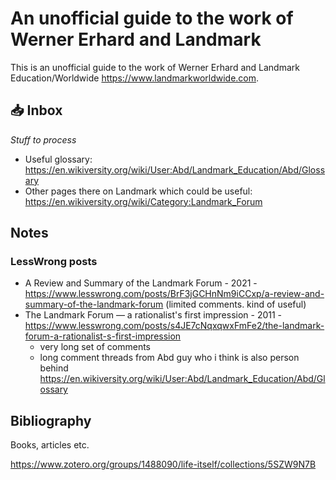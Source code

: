 # An unofficial guide to the work of Werner Erhard and Landmark

This is an unofficial guide to the work of Werner Erhard and Landmark Education/Worldwide https://www.landmarkworldwide.com.

## 📥 Inbox

*Stuff to process*

- Useful glossary: https://en.wikiversity.org/wiki/User:Abd/Landmark_Education/Abd/Glossary
- Other pages there on Landmark which could be useful: https://en.wikiversity.org/wiki/Category:Landmark_Forum

## Notes

### LessWrong posts

- A Review and Summary of the Landmark Forum - 2021 - https://www.lesswrong.com/posts/BrF3jGCHnNm9iCCxp/a-review-and-summary-of-the-landmark-forum (limited comments. kind of useful)
- The Landmark Forum — a rationalist's first impression - 2011 - https://www.lesswrong.com/posts/s4JE7cNqxqwxFmFe2/the-landmark-forum-a-rationalist-s-first-impression
  - very long set of comments
  - long comment threads from Abd guy who i think is also person behind https://en.wikiversity.org/wiki/User:Abd/Landmark_Education/Abd/Glossary

## Bibliography

Books, articles etc.

https://www.zotero.org/groups/1488090/life-itself/collections/5SZW9N7B
